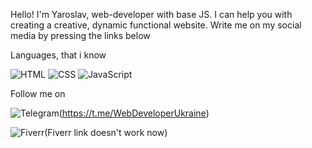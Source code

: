Hello! I'm Yaroslav, web-developer with base JS. I can help you with creating a creative, dynamic functional website. Write me on my social media by pressing the links below

Languages, that i know

![HTML](https://img.shields.io/badge/-HTML-000000?style=for-the-badge&logo=html5)
![CSS](https://img.shields.io/badge/-CSS-000000?style=for-the-badge&logo=CSS3&logoColor=004DFF)
![JavaScript](https://img.shields.io/badge/-Base JavaScript-000000?style=for-the-badge&logo=JavaScript)

Follow me on

![Telegram](https://img.shields.io/badge/-Telegram-000000?style=for-the-badge&logo=telegram)(https://t.me/WebDeveloperUkraine)

![Fiverr](https://img.shields.io/badge/-Fiverr-000000?style=for-the-badge&logo=fiverr&logoColor=00D678)(Fiverr link doesn't work now)
